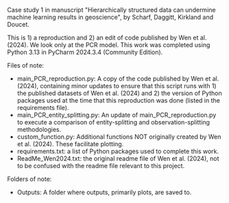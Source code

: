 Case study 1 in manuscript "Hierarchically structured data can undermine machine learning results in geoscience", by Scharf, Daggitt, Kirkland and Doucet.

This is 1) a reproduction and 2) an edit of code published by Wen et al. (2024). We look only at the PCR model.
This work was completed using Python 3.13 in PyCharm 2024.3.4 (Community Edition).


Files of note:
- main_PCR_reproduction.py: A copy of the code published by Wen et al. (2024), containing minor updates to ensure that this script runs with 1) the published datasets of Wen et al. (2024) and 2) the version of Python packages used at the time that this reproduction was done (listed in the requirements file).
- main_PCR_entity_splitting.py: An update of main_PCR_reproduction.py to execute a comparison of entity-splitting and observation-splitting methodologies.
- custom_function.py: Additional functions NOT originally created by Wen et al. (2024). These facilitate plotting.
- requirements.txt: a list of Python packages used to complete this work.
- ReadMe_Wen2024.txt: the original readme file of Wen et al. (2024), not to be confused with the readme file relevant to this project.

Folders of note:
- Outputs: A folder where outputs, primarily plots, are saved to.
